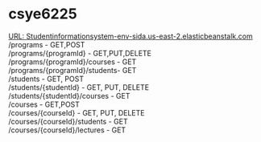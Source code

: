 # csye6225
<a href="http://Studentinformationsystem-env-sida.us-east-2.elasticbeanstalk.com">URL: Studentinformationsystem-env-sida.us-east-2.elasticbeanstalk.com</a><br/> 
/programs - GET,POST <br/>
/programs/{programId} - GET,PUT,DELETE <br/> 
/programs/{programId}/courses - GET <br/> 
/programs/{programId}/students- GET <br/> 
/students - GET, POST <br/> 
/students/{studentId} - GET, PUT, DELETE <br/> 
/students/{studentId}/courses - GET <br/> 
/courses - GET,POST <br/>
/courses/{courseId} - GET, PUT, DELETE <br/>
/courses/{courseId}/students - GET <br/>
/courses/{courseId}/lectures - GET <br/>

